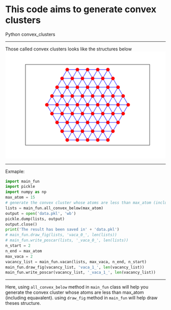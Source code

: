 # This code aims to generate convex clusters 

Python convex_clusters

---



Those called convex clusters looks like the structures below
![This is a convex cluster containing 61 atoms][1]


[1]: ./61_1.png
---
  Exmaple:
```python
import main_fun
import pickle
import numpy as np
max_atom = 15
# generate the convex cluster whose atoms are less than max_atom (including equavalent)
lists = main_fun.all_convex_below(max_atom)
output = open('data.pkl', 'wb')
pickle.dump(lists, output)
output.close()
print('The result has been saved in' + 'data.pkl')
# main_fun.draw_fig(lists, 'vaca_0_', len(lists))
# main_fun.write_poscar(lists, '_vaca_0_', len(lists))
n_start = 2
n_end = max_atom
max_vaca = 2
vacancy_list = main_fun.vacan(lists, max_vaca, n_end, n_start)
main_fun.draw_fig(vacancy_list, 'vaca_1_', len(vacancy_list))
main_fun.write_poscar(vacancy_list, '_vaca_1_', len(vacancy_list))
``` 
---
Here, using `all_convex_below` method in `main_fun` class will help you generate the convex cluster whose atoms are less than max_atom (including equavalent). using `draw_fig` method in `main_fun` will help draw theses structure.

